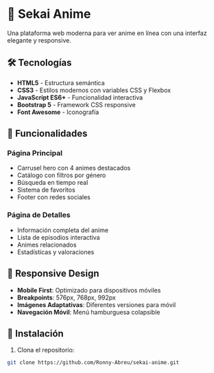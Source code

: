 # 🎌 Sekai Anime

Una plataforma web moderna para ver anime en línea con una interfaz elegante y responsive.


## 🛠️ Tecnologías

- **HTML5** - Estructura semántica
- **CSS3** - Estilos modernos con variables CSS y Flexbox
- **JavaScript ES6+** - Funcionalidad interactiva
- **Bootstrap 5** - Framework CSS responsive
- **Font Awesome** - Iconografía


## 🎯 Funcionalidades

### Página Principal
- Carrusel hero con 4 animes destacados
- Catálogo con filtros por género
- Búsqueda en tiempo real
- Sistema de favoritos
- Footer con redes sociales

### Página de Detalles
- Información completa del anime
- Lista de episodios interactiva
- Animes relacionados
- Estadísticas y valoraciones

## 📱 Responsive Design

- **Mobile First**: Optimizado para dispositivos móviles
- **Breakpoints**: 576px, 768px, 992px
- **Imágenes Adaptativas**: Diferentes versiones para móvil
- **Navegación Móvil**: Menú hamburguesa colapsible

## 🚀 Instalación

1. Clona el repositorio:
```bash
git clone https://github.com/Ronny-Abreu/sekai-anime.git
